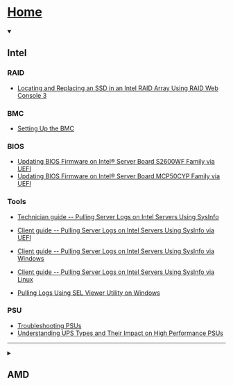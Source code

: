 # [Home](https://github.com/kcox-ByteSpeed/Test_Intel_Documentation/wiki)
<Details open> 
    <summary> <h2>Intel </h2> </summary>

### RAID
- [Locating and Replacing an SSD in an Intel RAID Array Using RAID Web Console 3][Replace_SSD_RAID_RWC3]
### BMC
- [Setting Up the BMC][BMC]

### BIOS
- [Updating BIOS Firmware on Intel® Server Board S2600WF Family via UEFI][BIOS_S2600WF_UEFI]
- [Updating BIOS Firmware on Intel® Server Board MCP50CYP Family via UEFI][BIOS_M50CYP_UEFI]

### Tools
- [Technician guide -- Pulling Server Logs on Intel Servers Using SysInfo][sysinfo_logs]
- [Client guide -- Pulling Server Logs on Intel Servers Using SysInfo via UEFI][sysinfo_UEFI]
- [Client guide -- Pulling Server Logs on Intel Servers Using SysInfo via Windows][sysinfo_Windows]
- [Client guide -- Pulling Server Logs on Intel Servers Using SysInfo via Linux][sysinfo_Linux]

- [Pulling Logs Using SEL Viewer Utility on Windows][selviewer_windows]


### PSU
- [Troubleshooting PSUs][PSU_Troubleshoot]
- [Understanding UPS Types and Their Impact on High Performance PSUs][UPS_Recommendation]
***

</Details>
<Details clsoed> 
    <summary> <h2>AMD</h2> </summary>
In development...

***

</Details>

[Replace_SSD_RAID_RWC3]: https://github.com/kcox-ByteSpeed/Test_Intel_Documentation/wiki/Locating-and-Replacing-an-SSD-in-an-Intel-RAID-Array-Using-RAID-Web-Console-3
[BMC]: https://github.com/kcox-ByteSpeed/Test_Intel_Documentation/wiki/Setup-BMC-Intel-Board
[BIOS_S2600WF_UEFI]: https://github.com/kcox-ByteSpeed/Test_Intel_Documentation/wiki/Updating-BIOS-Firmware-on-Intel%C2%AE-Server-Board-S2600WF-Family
[BIOS_M50CYP_UEFI]: https://github.com/kcox-ByteSpeed/Test_Intel_Documentation/wiki/Updating-the-BIOS-on-Intel%C2%AE-Server-Board-M50CYP-Family

[sysinfo_logs]: https://github.com/kcox-ByteSpeed/Test_Intel_Documentation/wiki/Pulling-Server-Logs-on-Intel-Servers-Using-SysInfo
[sysinfo_UEFI]: https://github.com/kcox-ByteSpeed/Test_Intel_Documentation/wiki/Pulling-Server-Logs-on-Intel-Servers-Using-SysInfo-%E2%80%93-UEFI-Environment
[sysinfo_Windows]: https://github.com/kcox-ByteSpeed/Test_Intel_Documentation/wiki/Pulling-Server-Logs-on-Intel-Servers-Using-SysInfo-%E2%80%93-Windows-Environment
[sysinfo_Linux]: https://github.com/kcox-ByteSpeed/Test_Intel_Documentation/wiki/Pulling-Server-Logs-on-Intel-Servers-Using-SysInfo-%E2%80%93-Linux-Environment
[selviewer_windows]: https://github.com/kcox-ByteSpeed/Test_Intel_Documentation/wiki/Pulling-Logs-Using-SEL-Viewer-Utility-on-Windows

[PSU_Troubleshoot]: https://github.com/kcox-ByteSpeed/Test_Intel_Documentation/wiki/Power-Supply-Unit-(PSU)-Troubleshooting-Guide
[UPS_Recommendation]: https://github.com/kcox-ByteSpeed/Test_Intel_Documentation/wiki/Understanding-UPS-Types-and-Their-Impact-on-High%E2%80%90Performance-PSUs
